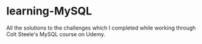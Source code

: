 # learning-MySQL
All the solutions to the challenges which I completed while working through Colt Steele's MySQL course on Udemy.
